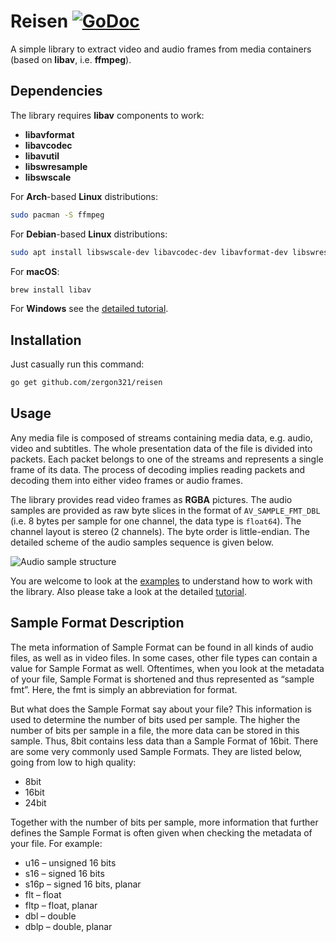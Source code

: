 # Reisen [![GoDoc](https://godoc.org/github.com/zergon321/reisen?status.svg)](https://pkg.go.dev/github.com/zergon321/reisen)

A simple library to extract video and audio frames from media containers (based on **libav**, i.e. **ffmpeg**).

## Dependencies

The library requires **libav** components to work:

- **libavformat**
- **libavcodec**
- **libavutil**
- **libswresample**
- **libswscale**

For **Arch**-based **Linux** distributions:

```bash
sudo pacman -S ffmpeg
```

For **Debian**-based **Linux** distributions:

```bash
sudo apt install libswscale-dev libavcodec-dev libavformat-dev libswresample-dev libavutil-dev
```

For **macOS**:

```bash
brew install libav
```

For **Windows** see the [detailed tutorial](https://medium.com/@maximgradan/how-to-easily-bundle-your-cgo-application-for-windows-8515d2b19f1e).

## Installation

Just casually run this command:

```bash
go get github.com/zergon321/reisen
```

## Usage

Any media file is composed of streams containing media data, e.g. audio, video and subtitles. The whole presentation data of the file is divided into packets. Each packet belongs to one of the streams and represents a single frame of its data. The process of decoding implies reading packets and decoding them into either video frames or audio frames.

The library provides read video frames as **RGBA** pictures. The audio samples are provided as raw byte slices in the format of `AV_SAMPLE_FMT_DBL` (i.e. 8 bytes per sample for one channel, the data type is `float64`). The channel layout is stereo (2 channels). The byte order is little-endian. The detailed scheme of the audio samples sequence is given below.

![Audio sample structure](https://github.com/zergon321/reisen/blob/master/pictures/audio_sample_structure.png)

You are welcome to look at the [examples](https://github.com/zergon321/reisen/tree/master/examples) to understand how to work with the library. Also please take a look at the detailed [tutorial](https://medium.com/@maximgradan/playing-videos-with-golang-83e67447b111).

## Sample Format Description

The meta information of Sample Format can be found in all kinds of audio files, as well as in video files. In some cases, other file types can contain a value for Sample Format as well. Oftentimes, when you look at the metadata of your file, Sample Format is shortened and thus represented as “sample fmt”. Here, the fmt is simply an abbreviation for format.

But what does the Sample Format say about your file? This information is used to determine the number of bits used per sample. The higher the number of bits per sample in a file, the more data can be stored in this sample. Thus, 8bit contains less data than a Sample Format of 16bit. There are some very commonly used Sample Formats. They are listed below, going from low to high quality:

- 8bit
- 16bit
- 24bit

Together with the number of bits per sample, more information that further defines the Sample Format is often given when checking the metadata of your file. For example:

- u16 – unsigned 16 bits
- s16 – signed 16 bits
- s16p – signed 16 bits, planar
- flt – float
- fltp – float, planar
- dbl – double
- dblp – double, planar
